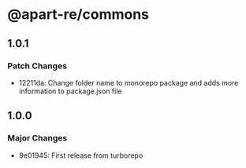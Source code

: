 # @apart-re/commons

## 1.0.1

### Patch Changes

- 12211da: Change folder name to monorepo package and adds more information to package.json file

## 1.0.0

### Major Changes

- 9e01945: First release from turborepo
